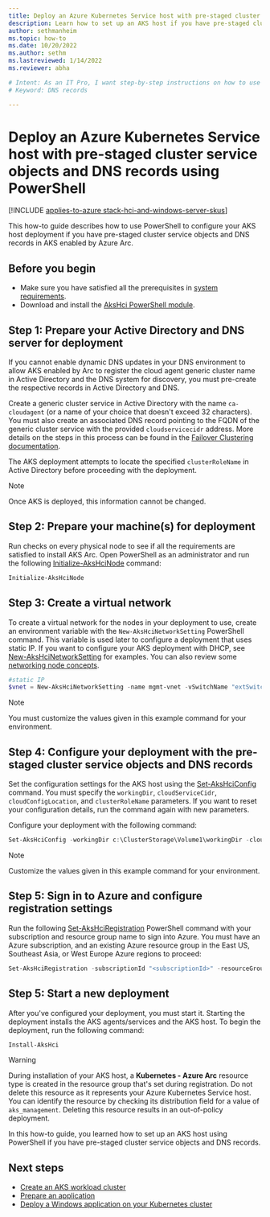 ```yaml
---
title: Deploy an Azure Kubernetes Service host with pre-staged cluster service objects and DNS records using PowerShell
description: Learn how to set up an AKS host if you have pre-staged cluster service objects and DNS records.
author: sethmanheim
ms.topic: how-to
ms.date: 10/20/2022
ms.author: sethm 
ms.lastreviewed: 1/14/2022
ms.reviewer: abha

# Intent: As an IT Pro, I want step-by-step instructions on how to use PowerShell to use pre-staged cluster objects to deploy my AKS host.
# Keyword: DNS records

---
```


# Deploy an Azure Kubernetes Service host with pre-staged cluster service objects and DNS records using PowerShell

[!INCLUDE [applies-to-azure stack-hci-and-windows-server-skus](includes/aks-hci-applies-to-skus/aks-hybrid-applies-to-azure-stack-hci-windows-server-sku.md)]

This how-to guide describes how to use PowerShell to configure your AKS host deployment if you have pre-staged cluster service objects and DNS records in AKS enabled by Azure Arc.

## Before you begin

- Make sure you have satisfied all the prerequisites in [system requirements](system-requirements.md).
- Download and install the [AksHci PowerShell module](./kubernetes-walkthrough-powershell.md#install-the-akshci-powershell-module).

## Step 1: Prepare your Active Directory and DNS server for deployment

If you cannot enable dynamic DNS updates in your DNS environment to allow AKS enabled by Arc to register the cloud agent generic cluster name in Active Directory and the DNS system for discovery, you must pre-create the respective records in Active Directory and DNS.

Create a generic cluster service in Active Directory with the name `ca-cloudagent` (or a name of your choice that doesn't exceed 32 characters). You must also create an associated DNS record pointing to the FQDN of the generic cluster service with the provided `cloudservicecidr` address. More details on the steps in this process can be found in the [Failover Clustering documentation](/windows-server/failover-clustering/prestage-cluster-adds).

The AKS deployment attempts to locate the specified `clusterRoleName` in Active Directory before proceeding with the deployment.

> [!NOTE] 
> Once AKS is deployed, this information cannot be changed.

## Step 2: Prepare your machine(s) for deployment

Run checks on every physical node to see if all the requirements are satisfied to install AKS Arc. Open PowerShell as an administrator and run the following [Initialize-AksHciNode](./reference/ps/initialize-akshcinode.md) command:

```powershell
Initialize-AksHciNode
```

## Step 3: Create a virtual network

To create a virtual network for the nodes in your deployment to use, create an environment variable with the `New-AksHciNetworkSetting` PowerShell command. This variable is used later to configure a deployment that uses static IP. If you want to configure your AKS deployment with DHCP, see [New-AksHciNetworkSetting](./reference/ps/new-akshcinetworksetting.md) for examples. You can also review some [networking node concepts](./concepts-node-networking.md).

```powershell
#static IP
$vnet = New-AksHciNetworkSetting -name mgmt-vnet -vSwitchName "extSwitch" -k8sNodeIpPoolStart "172.16.10.1" -k8sNodeIpPoolEnd "172.16.10.255" -vipPoolStart "172.16.255.0" -vipPoolEnd "172.16.255.254" -ipAddressPrefix "172.16.0.0/16" -gateway "172.16.0.1" -dnsServers "172.16.0.1" 
```

> [!NOTE]
> You must customize the values given in this example command for your environment.

## Step 4: Configure your deployment with the pre-staged cluster service objects and DNS records

Set the configuration settings for the AKS host using the [Set-AksHciConfig](./reference/ps/set-akshciconfig.md) command. You must specify the `workingDir`, `cloudServiceCidr`, `cloudConfigLocation`, and `clusterRoleName` parameters. If you want to reset your configuration details, run the command again with new parameters.

Configure your deployment with the following command:

```powershell
Set-AksHciConfig -workingDir c:\ClusterStorage\Volume1\workingDir -cloudConfigLocation c:\clusterstorage\volume1\Config -vnet $vnet -cloudservicecidr "172.16.10.10/16" -clusterRoleName "ca-cloudagent"
```

> [!NOTE]
> Customize the values given in this example command for your environment.

## Step 5: Sign in to Azure and configure registration settings

Run the following [Set-AksHciRegistration](./reference/ps/set-akshciregistration.md) PowerShell command with your subscription and resource group name to sign into Azure. You must have an Azure subscription, and an existing Azure resource group in the East US, Southeast Asia, or West Europe Azure regions to proceed:

```powershell
Set-AksHciRegistration -subscriptionId "<subscriptionId>" -resourceGroupName "<resourceGroupName>"
```

## Step 5: Start a new deployment

After you've configured your deployment, you must start it. Starting the deployment installs the AKS agents/services and the AKS host. To begin the deployment, run the following command:

```powershell
Install-AksHci
```

> [!WARNING]
> During installation of your AKS host, a **Kubernetes - Azure Arc** resource type is created in the resource group that's set during registration. Do not delete this resource as it represents your Azure Kubernetes Service host. You can identify the resource by checking its distribution field for a value of `aks_management`. Deleting this resource results in an out-of-policy deployment.

In this how-to guide, you learned how to set up an AKS host using PowerShell if you have pre-staged cluster service objects and DNS records.

## Next steps

- [Create an AKS workload cluster](./reference/ps/new-akshcicluster.md)
- [Prepare an application](./tutorial-kubernetes-prepare-application.md)
- [Deploy a Windows application on your Kubernetes cluster](./deploy-windows-application.md)
